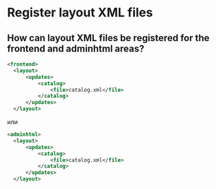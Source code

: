 # Register layout XML files

## How can layout XML files be registered for the frontend and adminhtml areas?

```xml
<frontend>
  <layout>
      <updates>
          <catalog>
              <file>catalog.xml</file>
          </catalog>
      </updates>
  </layout>
```
или
```xml
<adminhtml>
  <layout>
      <updates>
          <catalog>
              <file>catalog.xml</file>
          </catalog>
      </updates>
  </layout>
```
